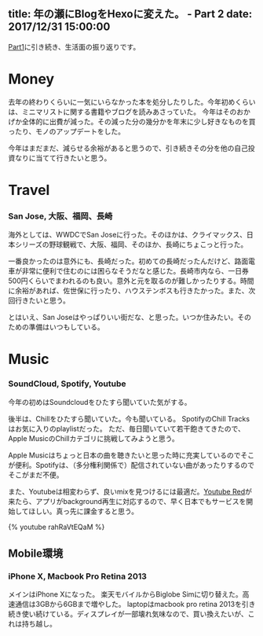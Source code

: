 
title: 年の瀬にBlogをHexoに変えた。 - Part 2
date: 2017/12/31 15:00:00
---

[Part1](/mnotes/2017/12/31/development-in-2017/)に引き続き、生活面の振り返りです。

<!-- more -->

Money
===============

去年の終わりくらいに一気にいらなかった本を処分したりした。今年初めくらいは、ミニマリストに関する書籍やブログを読みあさっていた。
今年はそのおかげか全体的に出費が減った。その減った分の幾分かを年末に少し好きなものを買ったり、モノのアップデートをした。

今年はまだまだ、減らせる余裕があると思うので、引き続きその分を他の自己投資なりに当てて行きたいと思う。

Travel
===============

### San Jose, 大阪、福岡、長崎

海外としては、WWDCでSan Joseに行った。そのほかは、クライマックス、日本シリーズの野球観戦で、大阪、福岡、そのほか、長崎にちょこっと行った。

一番良かったのは意外にも、長崎だった。初めての長崎だったんだけど、路面電車が非常に便利で住むのには困らなそうだなと感じた。長崎市内なら、一日券500円くらいでまわれるのも良い。意外と元を取るのが難しかったりする。時間に余裕があれば、佐世保に行ったり、ハウステンボスも行きたかった。また、次回行きたいと思う。

とはいえ、San Joseはやっぱりいい街だな、と思った。いつか住みたい。そのための準備はいつもしている。

Music
===============

### SoundCloud, Spotify, Youtube

今年の初めはSoundcloudをひたすら聞いていた気がする。

後半は、Chillをひたすら聞いていた。今も聞いている。
SpotifyのChill Tracksはお気に入りのplaylistだった。
ただ、毎日聞いていて若干飽きてきたので、Apple MusicのChillカテゴリに挑戦してみようと思う。

Apple Musicはちょっと日本の曲を聴きたいと思った時に充実しているのでそこが便利。Spotifyは、（多分権利関係で）配信されていない曲があったりするのでそこがまだ不便。

また、Youtubeは相変わらず、良いmixを見つけるには最適だ。[Youtube Red](https://www.youtube.com/red)が来たら、アプリがbackground再生に対応するので、早く日本でもサービスを開始してほしい。真っ先に課金すると思う。

{% youtube rahRaVtEQaM %}

## Mobile環境

### iPhone X, Macbook Pro Retina 2013

メインはiPhone Xになった。
楽天モバイルからBiglobe Simに切り替えた。高速通信は3GBから6GBまで増やした。
laptopはmacbook pro retina 2013を引き続き使い続けている。ディスプレイが一部壊れ気味なので、買い換えたいが、これは持ち越し。